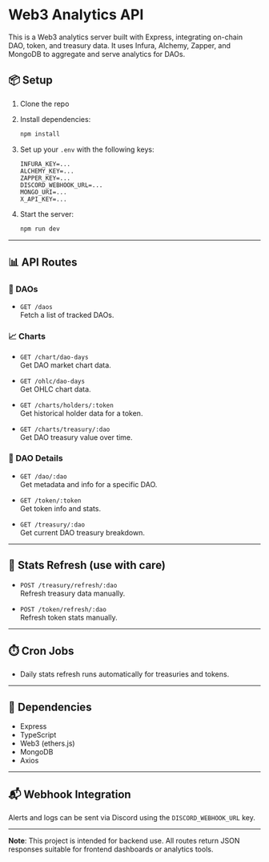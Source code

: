 # Web3 Analytics API

This is a Web3 analytics server built with Express, integrating on-chain DAO, token, and treasury data. It uses Infura, Alchemy, Zapper, and MongoDB to aggregate and serve analytics for DAOs.

## 📦 Setup

1. Clone the repo
2. Install dependencies:
   ```bash
   npm install
   ```
3. Set up your `.env` with the following keys:

   ```
   INFURA_KEY=...
   ALCHEMY_KEY=...
   ZAPPER_KEY=...
   DISCORD_WEBHOOK_URL=...
   MONGO_URI=...
   X_API_KEY=...
   ```

4. Start the server:
   ```bash
   npm run dev
   ```

---

## 📊 API Routes

### 📁 DAOs

- `GET /daos`  
  Fetch a list of tracked DAOs.

### 📈 Charts

- `GET /chart/dao-days`  
  Get DAO market chart data.
  
- `GET /ohlc/dao-days`  
  Get OHLC chart data.
  
- `GET /charts/holders/:token`  
  Get historical holder data for a token.
  
- `GET /charts/treasury/:dao`  
  Get DAO treasury value over time.

### 🧠 DAO Details

- `GET /dao/:dao`  
  Get metadata and info for a specific DAO.
  
- `GET /token/:token`  
  Get token info and stats.
  
- `GET /treasury/:dao`  
  Get current DAO treasury breakdown.

---

## 🔄 Stats Refresh (use with care)

- `POST /treasury/refresh/:dao`  
  Refresh treasury data manually.

- `POST /token/refresh/:dao`  
  Refresh token stats manually.

---

## ⏱️ Cron Jobs

- Daily stats refresh runs automatically for treasuries and tokens.

---

## 📡 Dependencies

- Express
- TypeScript
- Web3 (ethers.js)
- MongoDB
- Axios

---

## 📬 Webhook Integration

Alerts and logs can be sent via Discord using the `DISCORD_WEBHOOK_URL` key.

---

**Note**: This project is intended for backend use. All routes return JSON responses suitable for frontend dashboards or analytics tools.
